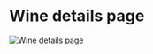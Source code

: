 # Wine details page

<img src='https://github.com/react-bootcamp/react-102/raw/master/instructions/img/wireframe-wine-details.png' alt='Wine details page'>

